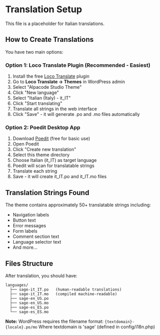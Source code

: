 # Translation Setup

This file is a placeholder for Italian translations.

## How to Create Translations

You have two main options:

### Option 1: Loco Translate Plugin (Recommended - Easiest)

1. Install the free [Loco Translate](https://wordpress.org/plugins/loco-translate/) plugin
2. Go to **Loco Translate → Themes** in WordPress admin
3. Select "Alpacode Studio Theme"
4. Click "New language"
5. Select "Italian (Italy) - it_IT"
6. Click "Start translating"
7. Translate all strings in the web interface
8. Click "Save" - it will generate .po and .mo files automatically

### Option 2: Poedit Desktop App

1. Download [Poedit](https://poedit.net/) (free for basic use)
2. Open Poedit
3. Click "Create new translation"
4. Select this theme directory
5. Choose Italian (it_IT) as target language
6. Poedit will scan for translatable strings
7. Translate each string
8. Save - it will create it_IT.po and it_IT.mo files

## Translation Strings Found

The theme contains approximately 50+ translatable strings including:
- Navigation labels
- Button text
- Error messages
- Form labels
- Comment section text
- Language selector text
- And more...

## Files Structure

After translation, you should have:
```
languages/
  ├── sage-it_IT.po   (human-readable translations)
  ├── sage-it_IT.mo   (compiled machine-readable)
  ├── sage-en_US.po
  ├── sage-en_US.mo
  ├── sage-es_ES.po
  └── sage-es_ES.mo
```

**Note:** WordPress requires the filename format: `{textdomain}-{locale}.po/mo`
Where textdomain is 'sage' (defined in config/i18n.php)

